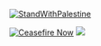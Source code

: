 [![StandWithPalestine](https://raw.githubusercontent.com/karim-eg/StandWithPalestine/main/assets/palestine_badge.svg)](https://donate.unrwa.org/one-time/~my-donation) 

[![Ceasefire Now](https://badge.techforpalestine.org/default)](https://data.techforpalestine.org/)
![](https://hit.yhype.me/github/profile?user_id=99251251)
